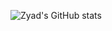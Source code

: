 ![Zyad's GitHub stats](https://github-readme-stats.vercel.app/api?username=ZyadMohamed1&show_icons=true&theme=radical)



